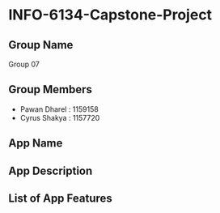 # INFO-6134-Capstone-Project

## Group Name
Group 07

## Group Members
* Pawan Dharel : 1159158
* Cyrus Shakya : 1157720

## App Name

## App Description

## List of App Features
